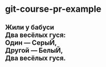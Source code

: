 # git-course-pr-example

Жили у бабуси  
Два весёлых гуся:  
Один — СерыЙ,  
Другой — БелыЙ,  
Два весёлых гуся.  
------------

